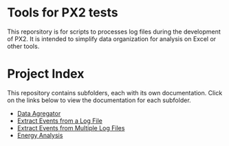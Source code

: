 # Tools for PX2 tests

This reporsitory is for scripts to processes log files during the development of PX2. It is intended to simplify data organization for analysis on Excel or other tools.

# Project Index

This repository contains subfolders, each with its own documentation. Click on the links below to view the documentation for each subfolder.

- [Data Agregator](dataAgregator/dataAgregator.md)
- [Extract Events from a Log File](extractEvents/extractEvents.md)
- [Extract Events from Multiple Log Files](extractEventsForMultipleFiles/ExtractEventsFromMultipleLogs.md)
- [Energy Analysis](px2EnergyAnalysis/px2energyAnalysis.md)
